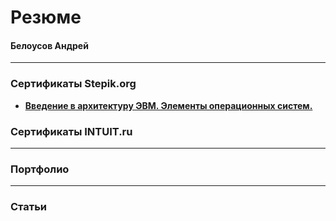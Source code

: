 # Резюме

#### Белоусов Андрей
---
### Сертификаты Stepik.org
- **[Введение в архитектуру ЭВМ. Элементы операционных систем.](https://stepik.org/cert/1721243/)**

### Сертификаты INTUIT.ru

---
### Портфолио

---
### Статьи
